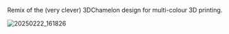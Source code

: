 Remix of the (very clever) 3DChamelon design for multi-colour 3D printing.

![20250222_161826](https://github.com/user-attachments/assets/80e9657e-0637-45f5-b069-94e9323d95b0)

